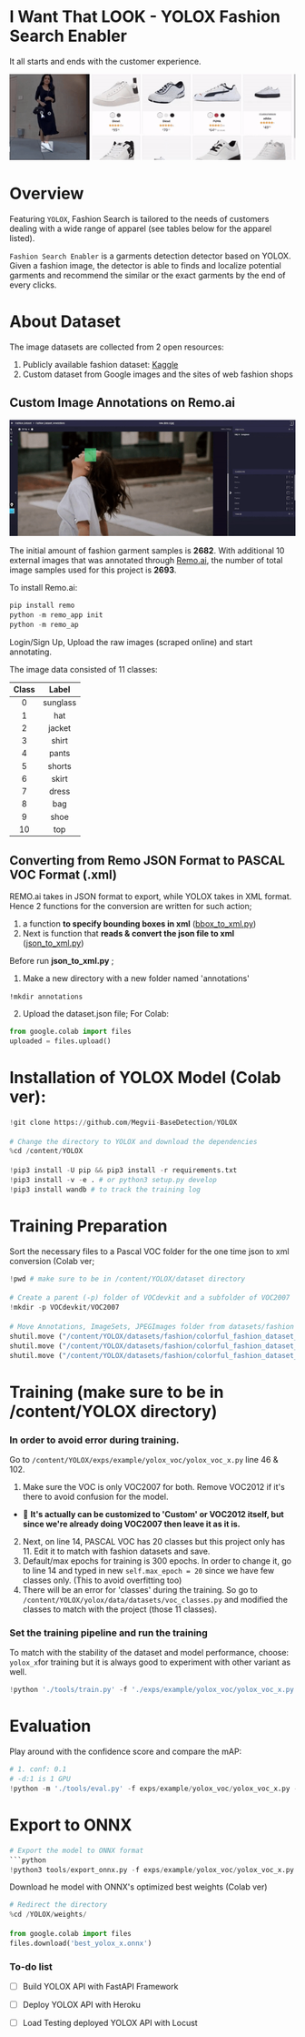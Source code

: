 # I Want That LOOK - YOLOX Fashion Search Enabler
It all starts and ends with the customer experience.
<p align="center">
  <img src="https://github.com/ArdaniahJ/Custom_Training_with_YOLOX_ONNX/blob/main/demo.gif" />
</p>

# Overview
Featuring `YOLOX`, Fashion Search is tailored to the needs of customers dealing with a wide range of apparel (see tables below for the apparel listed). 

`Fashion Search Enabler` is a garments detection detector based on YOLOX. Given a fashion image, the detector is able to finds and localize potential garments and recommend the similar or the exact garments by the end of every clicks.


# About Dataset
The image datasets are collected from 2 open resources:
1. Publicly available fashion dataset: [Kaggle](https://www.kaggle.com/datasets/nguyngiabol/colorful-fashion-dataset-for-object-detection)
2. Custom dataset from Google images and the sites of web fashion shops

## Custom Image Annotations on Remo.ai
<p align="center">
  <img src="https://github.com/ArdaniahJ/Custom_Training_with_YOLOX_ONNX/blob/main/remo_ai_tagging.gif" />
</p>

The initial amount of fashion garment samples is __2682__.
With additional 10 external images that was annotated through [Remo.ai](https://remo.ai/), the number of total image samples used for this project is __2693__. 

To install Remo.ai:
```python 
pip install remo
python -m remo_app init
python -m remo_ap
```

Login/Sign Up, Upload the raw images (scraped online) and start annotating. 

The image data consisted of 11 classes:
  
 Class | Label|
| :------------: |:---------------:|
| 0 | sunglass| 
| 1   | hat      |
| 2  | jacket       |
| 3 | shirt   |
| 4 | pants   |
| 5 | shorts   |
| 6 | skirt   |
| 7 | dress   |
| 8 | bag   |
| 9 | shoe   |
| 10 | top   |

## Converting from Remo JSON Format to PASCAL VOC Format (.xml)
REMO.ai takes in JSON format to export, while YOLOX takes in XML format. Hence 2 functions for the conversion are written for such action;
1. a function __to specify bounding boxes in xml__ ([bbox_to_xml.py](https://github.com/ArdaniahJ/Custom_Training_with_YOLOX_ONNX/blob/main/bbox_to_xml.py))
2. Next is function that __reads & convert the json file to xml__ ([json_to_xml.py](https://github.com/ArdaniahJ/Custom_Training_with_YOLOX_ONNX/blob/main/json_to_xml.py))

 Before run __json_to_xml.py__ ;
 1. Make a new directory with a new folder named 'annotations'
 
 ```!mkdir annotations```
 
 2. Upload the dataset.json file;
 For Colab:
 ```python
 from google.colab import files
 uploaded = files.upload()
 ```
# Installation of YOLOX Model (Colab ver):
```python
!git clone https://github.com/Megvii-BaseDetection/YOLOX

# Change the directory to YOLOX and download the dependencies
%cd /content/YOLOX

!pip3 install -U pip && pip3 install -r requirements.txt
!pip3 install -v -e . # or python3 setup.py develop
!pip3 install wandb # to track the training log
```
# Training Preparation
Sort the necessary files to a Pascal VOC folder for the one time json to xml conversion (Colab ver;
```python
!pwd # make sure to be in /content/YOLOX/dataset directory

# Create a parent (-p) folder of VOCdevkit and a subfolder of VOC2007
!mkdir -p VOCdevkit/VOC2007

# Move Annotations, ImageSets, JPEGImages folder from datasets/fashion to datasets/VOCdevkit/VOC2007
shutil.move ("/content/YOLOX/datasets/fashion/colorful_fashion_dataset_for_object_detection/Annotations", "/content/YOLOX/datasets/VOCdevkit/VOC2007")
shutil.move ("/content/YOLOX/datasets/fashion/colorful_fashion_dataset_for_object_detection/ImageSets", "/content/YOLOX/datasets/VOCdevkit/VOC2007")
shutil.move ("/content/YOLOX/datasets/fashion/colorful_fashion_dataset_for_object_detection/JPEGImages", "/content/YOLOX/datasets/VOCdevkit/VOC2007")
```

# Training (make sure to be in /content/YOLOX directory)
### In order to avoid error during training. 

Go to `/content/YOLOX/exps/example/yolox_voc/yolox_voc_x.py` line 46 & 102. 

1. Make sure the VOC is only VOC2007 for both. 
Remove VOC2012 if it's there to avoid confusion for the model. 
  + 🔖 **It's actually can be customized to 'Custom' or VOC2012 itself, but since we're already doing VOC2007 then leave it as it is.**
2. Next, on line 14, PASCAL VOC has 20 classes but this project only has 11. Edit it to match with fashion datasets and save. 
3. Default/max epochs for training is 300 epochs. In order to change it, go to line 14 and typed in new `self.max_epoch = 20` since we have few classes only. (This to avoid overfitting too)
4. There will be an error for 'classes' during the training. So go to `/content/YOLOX/yolox/data/datasets/voc_classes.py` and modified the classes to match with the project (those 11 classes).

### Set the training pipeline and run the training
To match with the stability of the dataset and model performance, choose: `yolox_x`for training but it is always good to experiment with other variant as well.
```python
!python './tools/train.py' -f './exps/example/yolox_voc/yolox_voc_x.py' -d 1 -b 16 --fp16 -o -c './weights/yolox_x.pth'
```

# Evaluation
Play around with the confidence score and compare the mAP:
```python
# 1. conf: 0.1
# -d:1 is 1 GPU
!python -m './tools/eval.py' -f exps/example/yolox_voc/yolox_voc_x.py -c weights/best_yolox_s.pth -b 64 -d 1 --conf 0.1 -fp16
```

# Export to ONNX
```python
# Export the model to ONNX format
```python
!python3 tools/export_onnx.py -f exps/example/yolox_voc/yolox_voc_x.py --output-name weights/best_yolox_x.onnx -c weights/best_yolox_x.pth
```

Download he model with ONNX's optimized best weights (Colab ver) 
```python
# Redirect the directory 
%cd /YOLOX/weights/

from google.colab import files
files.download('best_yolox_x.onnx') 
```

### To-do list
- [ ] Build YOLOX API with FastAPI Framework
- [ ] Deploy YOLOX API with Heroku
- [ ] Load Testing deployed YOLOX API with Locust

